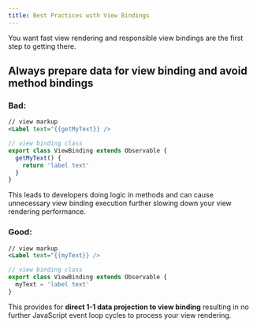 ```yaml
---
title: Best Practices with View Bindings
---
```


You want fast view rendering and responsible view bindings are the first step to getting there.

## Always prepare data for view binding and avoid method bindings

### Bad:

```xml
// view markup
<Label text="{{getMyText}} />
```

<!--  -->

```ts
// view binding class
export class ViewBinding extends Observable {
  getMyText() {
    return 'label text'
  }
}
```

This leads to developers doing logic in methods and can cause unnecessary view binding execution further slowing down your view rendering performance.

### Good:

```xml
// view markup
<Label text="{{myText}} />
```

<!--  -->

```ts
// view binding class
export class ViewBinding extends Observable {
  myText = 'label text'
}
```

This provides for **direct 1-1 data projection to view binding** resulting in no further JavaScript event loop cycles to process your view rendering.

